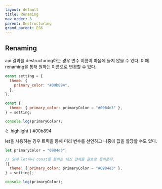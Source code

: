 ```yaml
---
layout: default
title: Renaming
nav_order: 3
parent: Destructuring
grand_parent: ES6
---
```


## Renaming

api 결과를 destructuring하는 경우 변수 이름이 마음에 들지 않을 수 있다. 이때 renaming을 통해 원하는 이름으로 변경할 수 있다.

```js
const setting = {
  theme: {
    primary_color: "#00b894",
  },
};

const {
  theme: { primary_color: primaryColor = "#0984e3" },
} = setting;

console.log(primaryColor);
```

{: .highlight }
#00b894

let을 사용하는 경우 트릭을 통해 미리 변수를 선언하고 나중에 값을 할당할 수도 있다.

```js
let primaryColor = "0984e3";

// 앞에 let이나 const를 붙이는 대신 전체를 괄호로 묶어준다.
({
  theme: { primary_color: primaryColor = "#0984e3" },
} = setting);

console.log(primaryColor);
```
